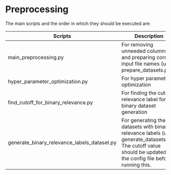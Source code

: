 # Preprocessing

The main scripts and the order in which they should be executed are:

| Scripts                                     | Description                                                                                     |
|---------------------------------------------|-------------------------------------------------------------------------------------------------|
| main_preprocessing.py                       | For removing unneeded columns and preparing correct input file names (uses prepare_datasets.py) |
| hyper_parameter_optimization.py             | For hyper parameter optimization                                                                |
| find_cutoff_for_binary_relevance.py         | For finding the cutoff relevance label for binary dataset generation                            |
| generate_binary_relevance_labels_dataset.py | For generating the datasets with binary relevance labels (uses generate_datasets.py). The cutoff value should be updated in the config file before running this.            |